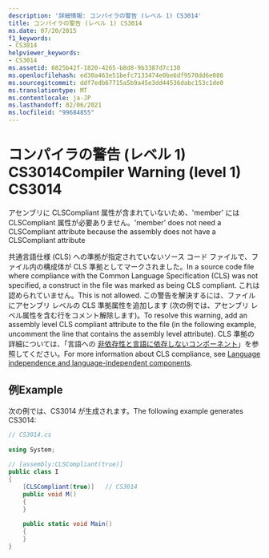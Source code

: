 ```yaml
---
description: '詳細情報: コンパイラの警告 (レベル 1) CS3014'
title: コンパイラの警告 (レベル 1) CS3014
ms.date: 07/20/2015
f1_keywords:
- CS3014
helpviewer_keywords:
- CS3014
ms.assetid: 6825b42f-1820-4265-b8d8-9b3387d7c130
ms.openlocfilehash: ed30a463e51befc7133474e0be6df9570dd6e086
ms.sourcegitcommit: ddf7edb67715a5b9a45e3dd44536dabc153c1de0
ms.translationtype: MT
ms.contentlocale: ja-JP
ms.lasthandoff: 02/06/2021
ms.locfileid: "99684855"
---
```

# <a name="compiler-warning-level-1-cs3014"></a><span data-ttu-id="69599-103">コンパイラの警告 (レベル 1) CS3014</span><span class="sxs-lookup"><span data-stu-id="69599-103">Compiler Warning (level 1) CS3014</span></span>

<span data-ttu-id="69599-104">アセンブリに CLSCompliant 属性が含まれていないため、'member' には CLSCompliant 属性が必要ありません。</span><span class="sxs-lookup"><span data-stu-id="69599-104">'member' does not need a CLSCompliant attribute because the assembly does not have a CLSCompliant attribute</span></span>  
  
 <span data-ttu-id="69599-105">共通言語仕様 (CLS) への準拠が指定されていないソース コード ファイルで、ファイル内の構成体が CLS 準拠としてマークされました。</span><span class="sxs-lookup"><span data-stu-id="69599-105">In a source code file where compliance with the Common Language Specification (CLS) was not specified, a construct in the file was marked as being CLS compliant.</span></span> <span data-ttu-id="69599-106">これは認められていません。</span><span class="sxs-lookup"><span data-stu-id="69599-106">This is not allowed.</span></span> <span data-ttu-id="69599-107">この警告を解決するには、ファイルにアセンブリ レベルの CLS 準拠属性を追加します (次の例では、アセンブリ レベル属性を含む行をコメント解除します)。</span><span class="sxs-lookup"><span data-stu-id="69599-107">To resolve this warning, add an assembly level CLS compliant attribute to the file (in the following example, uncomment the line that contains the assembly level attribute).</span></span> <span data-ttu-id="69599-108">CLS 準拠の詳細については、「言語への [非依存性と言語に依存しないコンポーネント](../../standard/language-independence.md)」を参照してください。</span><span class="sxs-lookup"><span data-stu-id="69599-108">For more information about CLS compliance, see [Language independence and language-independent components](../../standard/language-independence.md).</span></span>
  
## <a name="example"></a><span data-ttu-id="69599-109">例</span><span class="sxs-lookup"><span data-stu-id="69599-109">Example</span></span>  

 <span data-ttu-id="69599-110">次の例では、CS3014 が生成されます。</span><span class="sxs-lookup"><span data-stu-id="69599-110">The following example generates CS3014:</span></span>  
  
```csharp  
// CS3014.cs  
  
using System;  
  
// [assembly:CLSCompliant(true)]  
public class I  
{  
    [CLSCompliant(true)]   // CS3014  
    public void M()  
    {  
    }  
  
    public static void Main()  
    {  
    }  
}  
```
